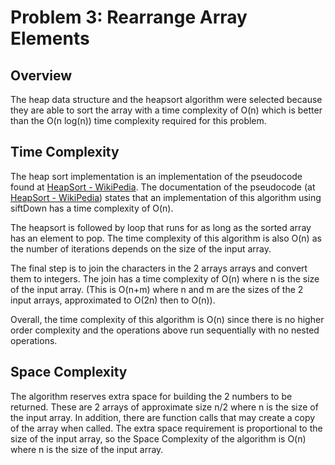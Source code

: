 # Problem 3: Rearrange Array Elements

## Overview

The heap data structure and the heapsort algorithm were selected because they are able to sort the array with a time complexity of O(n) which is better than the O(n log(n)) time complexity required for this problem.

## Time Complexity

The heap sort implementation is an implementation of the pseudocode found at [HeapSort - WikiPedia](https://en.wikipedia.org/wiki/Heapsort). The documentation of the pseudocode (at [HeapSort - WikiPedia](https://en.wikipedia.org/wiki/Heapsort)) states that an implementation of this algorithm using siftDown has a time complexity of O(n).

The heapsort is followed by loop that runs for as long as the sorted array has an element to pop. The time complexity of this algorithm is also O(n) as the number of iterations depends on the size of the input array.

The final step is to join the characters in the 2 arrays arrays and convert them to integers. The join has a time complexity of O(n) where n is the size of the input array. (This is O(n+m) where n and m are the sizes of the 2 input arrays, approximated to O(2n) then to O(n)).

Overall, the time complexity of this algorithm is O(n) since there is no higher order complexity and the operations above run sequentially with no nested operations.

## Space Complexity

The algorithm reserves extra space for building the 2 numbers to be returned. These are 2 arrays of approximate size n/2 where n is the size of the input array. In addition, there are function calls that may create a copy of the array when called. The extra space requirement is proportional to the size of the input array, so the Space Complexity of the algorithm is O(n) where n is the size of the input array.
